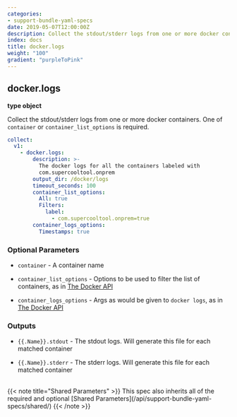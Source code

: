 ```yaml
---
categories:
- support-bundle-yaml-specs
date: 2019-05-07T12:00:00Z
description: Collect the stdout/stderr logs from one or more docker containers. One of `container` or `container_list_options` is required.
index: docs
title: docker.logs
weight: "100"
gradient: "purpleToPink"
---
```


## docker.logs

**type object**

Collect the stdout/stderr logs from one or more docker containers. One of `container` or `container_list_options` is required.


```yaml
collect:
  v1:
    - docker.logs:
        description: >-
          The docker logs for all the containers labeled with
          com.supercooltool.onprem
        output_dir: /docker/logs
        timeout_seconds: 100
        container_list_options:
          All: true
          Filters:
            label:
              - com.supercooltool.onprem=true
        container_logs_options:
          Timestamps: true
```


### Optional Parameters


- `container` - A container name


- `container_list_options` - Options to be used to filter the list of containers, as in [The Docker API](https://github.com/moby/moby/blob/master/api/types/client.go#L61)


- `container_logs_options` - Args as would be given to `docker logs`, as in [The Docker API](https://github.com/moby/moby/blob/master/api/types/client.go#L73)



### Outputs

    
- `{{.Name}}.stdout` - The stdout logs. Will generate this file for each matched container

- `{{.Name}}.stderr` - The stderr logs. Will generate this file for each matched container


<br>
{{< note title="Shared Parameters" >}}
This spec also inherits all of the required and optional [Shared Parameters](/api/support-bundle-yaml-specs/shared/)
{{< /note >}}

  